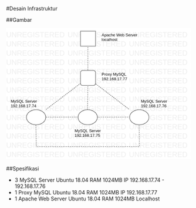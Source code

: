 #Desain Infrastruktur

##Gambar

![Desain Infrastruktur](desain.png)

##Spesifikasi

- 3 MySQL Server Ubuntu 18.04 RAM 1024MB IP 192.168.17.74 - 192.168.17.76
- 1 Proxy MySQL Ubuntu 18.04 RAM 1024MB IP 192.168.17.77
- 1 Apache Web Server Ubuntu 18.04 RAM 1024MB Localhost